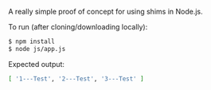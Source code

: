 A really simple proof of concept for using shims in Node.js.

To run (after cloning/downloading locally):

```bash
$ npm install
$ node js/app.js
```

Expected output:

```bash
[ '1---Test', '2---Test', '3---Test' ]
```